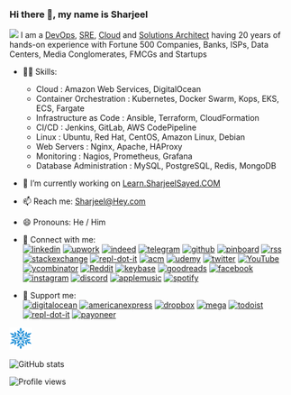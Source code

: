### Hi there 👋, my name is Sharjeel

![](http://SharjeelSayed.com)
I am a [DevOps](https://en.wikipedia.org/wiki/DevOps), [SRE](https://en.wikipedia.org/wiki/Site_reliability_engineering), [Cloud](https://en.wikipedia.org/wiki/Cloud_computing_architecture) and [Solutions Architect](https://en.wikipedia.org/wiki/Solution_architecture) having 20 years of hands-on experience with Fortune 500 Companies, Banks, ISPs, Data Centers, Media Conglomerates, FMCGs and Startups

- 👨‍💻 Skills:

  - Cloud : Amazon Web Services, DigitalOcean
  - Container Orchestration : Kubernetes, Docker Swarm, Kops, EKS, ECS, Fargate
  - Infrastructure as Code : Ansible, Terraform, CloudFormation
  - CI/CD : Jenkins, GitLab, AWS CodePipeline
  - Linux : Ubuntu, Red Hat, CentOS, Amazon Linux, Debian
  - Web Servers : Nginx, Apache, HAProxy
  - Monitoring : Nagios, Prometheus, Grafana
  - Database Administration : MySQL, PostgreSQL, Redis, MongoDB

- 🔭 I’m currently working on [Learn.SharjeelSayed.COM](https://Learn.SharjeelSayed.com)
- 📫 Reach me: Sharjeel@Hey.com
- 😄 Pronouns: He / Him

- 🤝 Connect with me:  
  [<img src='https://cdn.jsdelivr.net/npm/simple-icons@3.0.1/icons/linkedin.svg' alt='linkedin' height='40'>](https://www.linkedin.com/in/SharjeelSayed/) [<img src='https://cdn.jsdelivr.net/npm/simple-icons@3.0.1/icons/upwork.svg' alt='upwork' height='40'>](https://www.upwork.com/freelancers/~017d992b052b243dc7) [<img src='https://cdn.jsdelivr.net/npm/simple-icons@3.0.1/icons/indeed.svg' alt='indeed' height='40'>](https://my.indeed.com/p/sharje-elsayed) [<img src='https://cdn.jsdelivr.net/npm/simple-icons@3.0.1/icons/telegram.svg' alt='telegram' height='40'>](https://t.me/sharjeelsayed) [<img src='https://cdn.jsdelivr.net/npm/simple-icons@3.0.1/icons/github.svg' alt='github' height='40'>](https://github.com/SharjeelSayed) [<img src='https://cdn.jsdelivr.net/npm/simple-icons@3.0.1/icons/pinboard.svg' alt='pinboard' height='40'>](https://pinboard.in/u:sharjeelsayed) [<img src='https://cdn.jsdelivr.net/npm/simple-icons@3.0.1/icons/rss.svg' alt='rss' height='40'>](http://opml.sharjeelsayed.com/) [<img src='https://cdn.jsdelivr.net/npm/simple-icons@3.0.1/icons/stackexchange.svg' alt='stackexchange' height='40'>](https://stackexchange.com/users/6550/sharjeel?tab=accounts) [<img src='https://cdn.jsdelivr.net/npm/simple-icons@3.0.1/icons/repl-dot-it.svg' alt='repl-dot-it' height='40'>](https://repl.it/@sharjeelsayed) [<img src='https://cdn.jsdelivr.net/npm/simple-icons@3.0.1/icons/acm.svg' alt='acm' height='40'>](http://member.acm.org/~sharjeelsayed) [<img src='https://cdn.jsdelivr.net/npm/simple-icons@3.0.1/icons/udemy.svg' alt='udemy' height='40'>](https://www.udemy.com/user/sharjeel-sayed/) [<img src='https://cdn.jsdelivr.net/npm/simple-icons@3.0.1/icons/twitter.svg' alt='twitter' height='40'>](https://twitter.com/SharjeelSayed) [<img src='https://cdn.jsdelivr.net/npm/simple-icons@3.0.1/icons/youtube.svg' alt='YouTube' height='40'>](https://www.youtube.com/channel/UCWj0bwxHxOBha4GkGABZPLQ) [<img src='https://cdn.jsdelivr.net/npm/simple-icons@3.0.1/icons/ycombinator.svg' alt='ycombinator' height='40'>](https://news.ycombinator.com/user?id=sharjeelsayed) [<img src='https://cdn.jsdelivr.net/npm/simple-icons@3.0.1/icons/reddit.svg' alt='Reddit' height='40'>](https://www.reddit.com/user/SharjeelSayed) [<img src='https://cdn.jsdelivr.net/npm/simple-icons@3.0.1/icons/keybase.svg' alt='keybase' height='40'>](https://keybase.io/sharjeel) [<img src='https://cdn.jsdelivr.net/npm/simple-icons@3.0.1/icons/goodreads.svg' alt='goodreads' height='40'>](https://www.goodreads.com/sharjeelsayed) [<img src='https://cdn.jsdelivr.net/npm/simple-icons@3.0.1/icons/facebook.svg' alt='facebook' height='40'>](https://www.facebook.com/SharjeelSayed) [<img src='https://cdn.jsdelivr.net/npm/simple-icons@3.0.1/icons/instagram.svg' alt='instagram' height='40'>](https://www.instagram.com/SharjeelSayed/) [<img src='https://cdn.jsdelivr.net/npm/simple-icons@3.0.1/icons/discord.svg' alt='discord' height='40'>](https://discordapp.com/users/288298526142758913)  [<img src='https://cdn.jsdelivr.net/npm/simple-icons@3.0.1/icons/applemusic.svg' alt='applemusic' height='40'>](https://music.apple.com/profile/sharjeelsayed)  [<img src='https://cdn.jsdelivr.net/npm/simple-icons@3.0.1/icons/spotify.svg' alt='spotify' height='40'>](https://open.spotify.com/user/22jszrk35ji6sm6qewxzsly4a)

- 🙏 Support me:  
  [<img src='https://cdn.jsdelivr.net/npm/simple-icons@3.0.1/icons/digitalocean.svg' alt='digitalocean' height='40'>](https://m.do.co/c/d3160b5e33e8) [<img src='https://cdn.jsdelivr.net/npm/simple-icons@3.0.1/icons/americanexpress.svg' alt='americanexpress' height='40'>](http://amex.in/refer/sHARJsCJfI) [<img src='https://cdn.jsdelivr.net/npm/simple-icons@3.0.1/icons/dropbox.svg' alt='dropbox' height='40'>](https://db.tt/YL0e12GN) [<img src='https://cdn.jsdelivr.net/npm/simple-icons@3.0.1/icons/mega.svg' alt='mega' height='40'>](https://mega.nz/C!vuhRiKpB) [<img src='https://cdn.jsdelivr.net/npm/simple-icons@3.0.1/icons/todoist.svg' alt='todoist' height='40'>](https://todoist.com/r/Sharjeel_Sayed_pndvuw) [<img src='https://cdn.jsdelivr.net/npm/simple-icons@3.0.1/icons/repl-dot-it.svg' alt='repl-dot-it' height='40'>](https://repl.it/upgrade/sharjeelsayed) [<img src='https://cdn.jsdelivr.net/npm/simple-icons@3.0.1/icons/payoneer.svg' alt='payoneer' height='40'>](http://share.payoneer.com/nav/gJpTWscAr6xJD14ZBR4gK1Mz9pGKs23iSC5MeSpZ_3L11XA8Vnny4cwQciAVBRLRG1bc5d2c5jNqUK1E7kq17A2)  

<a href='https://archiveprogram.github.com/'><img src='https://raw.githubusercontent.com/acervenky/animated-github-badges/master/assets/acbadge.gif' width='40' height='40'></a>

![GitHub stats](https://github-readme-stats.vercel.app/api?username=SharjeelSayed&show_icons=true)

![Profile views](https://gpvc.arturio.dev/SharjeelSayed)
